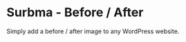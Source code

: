 Surbma - Before / After
=======================

Simply add a before / after image to any WordPress website.
